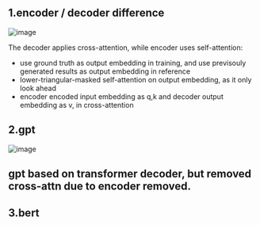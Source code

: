 
## 1.encoder / decoder difference
   ![image](https://github.com/user-attachments/assets/2440d03f-77c8-45f5-9e54-c96c9b63f086)
   
   The decoder applies cross-attention, while encoder uses self-attention:
   - use ground truth as output embedding in training, and use previsouly generated results as output embedding in reference
   - lower-triangular-masked self-attention on output embedding, as it only look ahead
   - encoder encoded input embedding as q,k and decoder output embedding as v, in cross-attention

## 2.gpt
   ![image](https://github.com/user-attachments/assets/1ecec3c0-5107-42e2-94e6-1132189ae587)

   gpt based on transformer decoder, but removed cross-attn due to encoder removed.
   - 

## 3.bert
